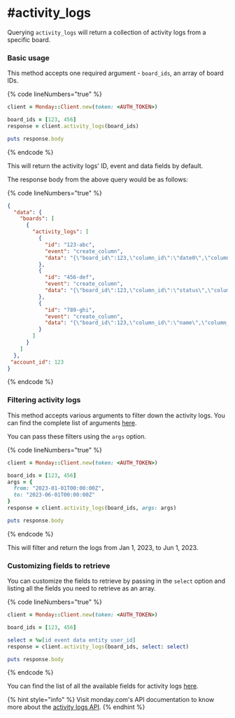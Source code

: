 # #activity\_logs

Querying `activity_logs` will return a collection of activity logs from a specific board.

### Basic usage

This method accepts one required argument - `board_ids`, an array of board IDs.

{% code lineNumbers="true" %}
```ruby
client = Monday::Client.new(token: <AUTH_TOKEN>)

board_ids = [123, 456]
response = client.activity_logs(board_ids)

puts response.body
```
{% endcode %}

This will return the activity logs' ID, event and data fields by default.

The response body from the above query would be as follows:

{% code lineNumbers="true" %}
```json
{
  "data": {
    "boards": [
      {
        "activity_logs": [
          {
            "id": "123-abc",
            "event": "create_column",
            "data": "{\"board_id\":123,\"column_id\":\"date0\",\"column_title\":\"Date\",\"column_type\":\"date\"}"
          },
          {
            "id": "456-def",
            "event": "create_column",
            "data": "{\"board_id\":123,\"column_id\":\"status\",\"column_title\":\"Status\",\"column_type\":\"color\"}"
          },
          {
            "id": "789-ghi",
            "event": "create_column",
            "data": "{\"board_id\":123,\"column_id\":\"name\",\"column_title\":\"Name\",\"column_type\":\"name\"}"
          }
        ]
      }
    ]
  },
 "account_id": 123
}
```
{% endcode %}

### Filtering activity logs

This method accepts various arguments to filter down the activity logs. You can find the complete list of arguments [here](https://developer.monday.com/api-reference/docs/activity-logs#arguments).

You can pass these filters using the `args` option.

{% code lineNumbers="true" %}
```ruby
client = Monday::Client.new(token: <AUTH_TOKEN>)

board_ids = [123, 456]
args = {
  from: "2023-01-01T00:00:00Z",
  to: "2023-06-01T00:00:00Z"
}
response = client.activity_logs(board_ids, args: args)

puts response.body
```
{% endcode %}

This will filter and return the logs from Jan 1, 2023, to Jun 1, 2023.

### Customizing fields to retrieve

You can customize the fields to retrieve by passing in the `select` option and listing all the fields you need to retrieve as an array.

{% code lineNumbers="true" %}
```ruby
client = Monday::Client.new(token: <AUTH_TOKEN>)

board_ids = [123, 456]

select = %w[id event data entity user_id]
response = client.activity_logs(board_ids, select: select)

puts response.body
```
{% endcode %}

You can find the list of all the available fields for activity logs [here](https://developer.monday.com/api-reference/docs/activity-logs#fields).

{% hint style="info" %}
Visit monday.com's API documentation to know more about the [activity logs API](https://developer.monday.com/api-reference/docs/activity-logs).
{% endhint %}
